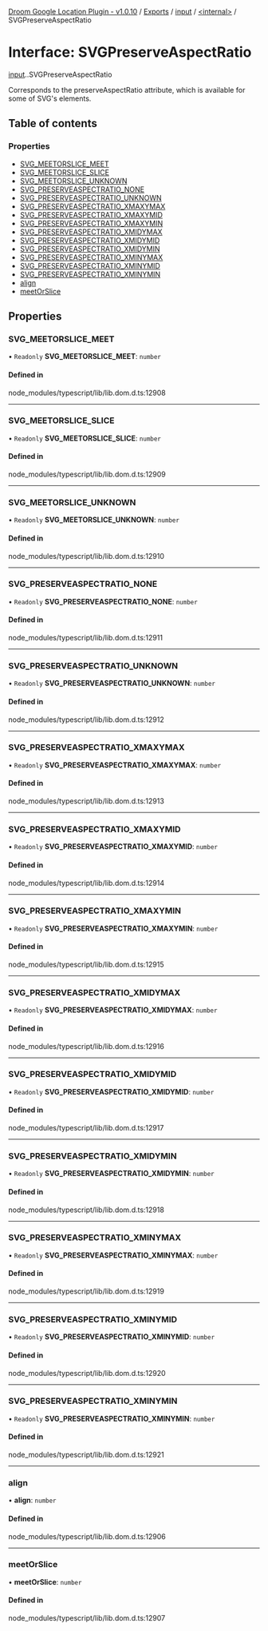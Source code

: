 [Droom Google Location Plugin - v1.0.10](../README.md) / [Exports](../modules.md) / [input](../modules/input.md) / [<internal\>](../modules/input._internal_.md) / SVGPreserveAspectRatio

# Interface: SVGPreserveAspectRatio

[input](../modules/input.md).[<internal>](../modules/input._internal_.md).SVGPreserveAspectRatio

Corresponds to the preserveAspectRatio attribute, which is available for some of SVG's elements.

## Table of contents

### Properties

- [SVG\_MEETORSLICE\_MEET](input._internal_.SVGPreserveAspectRatio.md#svg_meetorslice_meet)
- [SVG\_MEETORSLICE\_SLICE](input._internal_.SVGPreserveAspectRatio.md#svg_meetorslice_slice)
- [SVG\_MEETORSLICE\_UNKNOWN](input._internal_.SVGPreserveAspectRatio.md#svg_meetorslice_unknown)
- [SVG\_PRESERVEASPECTRATIO\_NONE](input._internal_.SVGPreserveAspectRatio.md#svg_preserveaspectratio_none)
- [SVG\_PRESERVEASPECTRATIO\_UNKNOWN](input._internal_.SVGPreserveAspectRatio.md#svg_preserveaspectratio_unknown)
- [SVG\_PRESERVEASPECTRATIO\_XMAXYMAX](input._internal_.SVGPreserveAspectRatio.md#svg_preserveaspectratio_xmaxymax)
- [SVG\_PRESERVEASPECTRATIO\_XMAXYMID](input._internal_.SVGPreserveAspectRatio.md#svg_preserveaspectratio_xmaxymid)
- [SVG\_PRESERVEASPECTRATIO\_XMAXYMIN](input._internal_.SVGPreserveAspectRatio.md#svg_preserveaspectratio_xmaxymin)
- [SVG\_PRESERVEASPECTRATIO\_XMIDYMAX](input._internal_.SVGPreserveAspectRatio.md#svg_preserveaspectratio_xmidymax)
- [SVG\_PRESERVEASPECTRATIO\_XMIDYMID](input._internal_.SVGPreserveAspectRatio.md#svg_preserveaspectratio_xmidymid)
- [SVG\_PRESERVEASPECTRATIO\_XMIDYMIN](input._internal_.SVGPreserveAspectRatio.md#svg_preserveaspectratio_xmidymin)
- [SVG\_PRESERVEASPECTRATIO\_XMINYMAX](input._internal_.SVGPreserveAspectRatio.md#svg_preserveaspectratio_xminymax)
- [SVG\_PRESERVEASPECTRATIO\_XMINYMID](input._internal_.SVGPreserveAspectRatio.md#svg_preserveaspectratio_xminymid)
- [SVG\_PRESERVEASPECTRATIO\_XMINYMIN](input._internal_.SVGPreserveAspectRatio.md#svg_preserveaspectratio_xminymin)
- [align](input._internal_.SVGPreserveAspectRatio.md#align)
- [meetOrSlice](input._internal_.SVGPreserveAspectRatio.md#meetorslice)

## Properties

### SVG\_MEETORSLICE\_MEET

• `Readonly` **SVG\_MEETORSLICE\_MEET**: `number`

#### Defined in

node_modules/typescript/lib/lib.dom.d.ts:12908

___

### SVG\_MEETORSLICE\_SLICE

• `Readonly` **SVG\_MEETORSLICE\_SLICE**: `number`

#### Defined in

node_modules/typescript/lib/lib.dom.d.ts:12909

___

### SVG\_MEETORSLICE\_UNKNOWN

• `Readonly` **SVG\_MEETORSLICE\_UNKNOWN**: `number`

#### Defined in

node_modules/typescript/lib/lib.dom.d.ts:12910

___

### SVG\_PRESERVEASPECTRATIO\_NONE

• `Readonly` **SVG\_PRESERVEASPECTRATIO\_NONE**: `number`

#### Defined in

node_modules/typescript/lib/lib.dom.d.ts:12911

___

### SVG\_PRESERVEASPECTRATIO\_UNKNOWN

• `Readonly` **SVG\_PRESERVEASPECTRATIO\_UNKNOWN**: `number`

#### Defined in

node_modules/typescript/lib/lib.dom.d.ts:12912

___

### SVG\_PRESERVEASPECTRATIO\_XMAXYMAX

• `Readonly` **SVG\_PRESERVEASPECTRATIO\_XMAXYMAX**: `number`

#### Defined in

node_modules/typescript/lib/lib.dom.d.ts:12913

___

### SVG\_PRESERVEASPECTRATIO\_XMAXYMID

• `Readonly` **SVG\_PRESERVEASPECTRATIO\_XMAXYMID**: `number`

#### Defined in

node_modules/typescript/lib/lib.dom.d.ts:12914

___

### SVG\_PRESERVEASPECTRATIO\_XMAXYMIN

• `Readonly` **SVG\_PRESERVEASPECTRATIO\_XMAXYMIN**: `number`

#### Defined in

node_modules/typescript/lib/lib.dom.d.ts:12915

___

### SVG\_PRESERVEASPECTRATIO\_XMIDYMAX

• `Readonly` **SVG\_PRESERVEASPECTRATIO\_XMIDYMAX**: `number`

#### Defined in

node_modules/typescript/lib/lib.dom.d.ts:12916

___

### SVG\_PRESERVEASPECTRATIO\_XMIDYMID

• `Readonly` **SVG\_PRESERVEASPECTRATIO\_XMIDYMID**: `number`

#### Defined in

node_modules/typescript/lib/lib.dom.d.ts:12917

___

### SVG\_PRESERVEASPECTRATIO\_XMIDYMIN

• `Readonly` **SVG\_PRESERVEASPECTRATIO\_XMIDYMIN**: `number`

#### Defined in

node_modules/typescript/lib/lib.dom.d.ts:12918

___

### SVG\_PRESERVEASPECTRATIO\_XMINYMAX

• `Readonly` **SVG\_PRESERVEASPECTRATIO\_XMINYMAX**: `number`

#### Defined in

node_modules/typescript/lib/lib.dom.d.ts:12919

___

### SVG\_PRESERVEASPECTRATIO\_XMINYMID

• `Readonly` **SVG\_PRESERVEASPECTRATIO\_XMINYMID**: `number`

#### Defined in

node_modules/typescript/lib/lib.dom.d.ts:12920

___

### SVG\_PRESERVEASPECTRATIO\_XMINYMIN

• `Readonly` **SVG\_PRESERVEASPECTRATIO\_XMINYMIN**: `number`

#### Defined in

node_modules/typescript/lib/lib.dom.d.ts:12921

___

### align

• **align**: `number`

#### Defined in

node_modules/typescript/lib/lib.dom.d.ts:12906

___

### meetOrSlice

• **meetOrSlice**: `number`

#### Defined in

node_modules/typescript/lib/lib.dom.d.ts:12907
